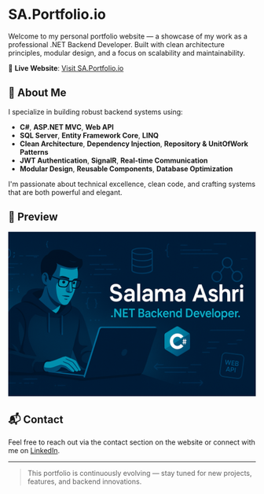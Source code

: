 # SA.Portfolio.io

Welcome to my personal portfolio website — a showcase of my work as a professional .NET Backend Developer. Built with clean architecture principles, modular design, and a focus on scalability and maintainability.

🚀 **Live Website**: [Visit SA.Portfolio.io](https://salamaashri.github.io/SA.Portfolio.io/)

## 🧠 About Me

I specialize in building robust backend systems using:

- **C#**, **ASP.NET MVC**, **Web API**
- **SQL Server**, **Entity Framework Core**, **LINQ**
- **Clean Architecture**, **Dependency Injection**, **Repository & UnitOfWork Patterns**
- **JWT Authentication**, **SignalR**, **Real-time Communication**
- **Modular Design**, **Reusable Components**, **Database Optimization**

I'm passionate about technical excellence, clean code, and crafting systems that are both powerful and elegant.

## 📸 Preview

![Portfolio Preview](preview.png)

## 📬 Contact

Feel free to reach out via the contact section on the website or connect with me on [LinkedIn](https://www.linkedin.com/in/salamaashri).

---

> This portfolio is continuously evolving — stay tuned for new projects, features, and backend innovations.